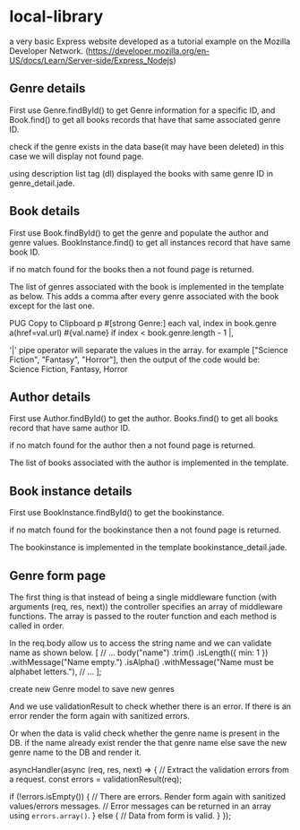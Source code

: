 # local-library

 a very basic Express website developed as a tutorial example on the Mozilla Developer Network. (https://developer.mozilla.org/en-US/docs/Learn/Server-side/Express_Nodejs)

 ## Genre details

 First use Genre.findById() to get Genre information for a specific ID, and Book.find() to get all books records that have that same associated genre ID. 

 check if the genre exists in the data base(it may have been deleted) in this case we will display not found page.

 using description list tag (dl) displayed the books with same genre ID in genre_detail.jade.

 ## Book details

First use Book.findById() to get the genre and populate the author and genre values. BookInstance.find() to get all instances record that have same book ID.

if no match found for the books then a not found page is returned.

The list of genres associated with the book is implemented in the template as below. This adds a comma after every genre associated with the book except for the last one.

PUG
Copy to Clipboard
  p #[strong Genre:]
    each val, index in book.genre
      a(href=val.url) #{val.name}
      if index < book.genre.length - 1
        |,

'|' pipe operator will separate the values in the array.
for example ["Science Fiction", "Fantasy", "Horror"], then the output of the code would be:
Science Fiction, Fantasy, Horror

## Author details

First use Author.findById() to get the author. Books.find() to get all books record that have same author ID.

if no match found for the author then a not found page is returned.

The list of books associated with the author is implemented in the template.

## Book instance details

First use BookInstance.findById() to get the bookinstance.

if no match found for the bookinstance then a not found page is returned.

The bookinstance is implemented in the template bookinstance_detail.jade.

## Genre form page

The first thing is that instead of being a single middleware function (with arguments (req, res, next)) the controller specifies an array of middleware functions. The array is passed to the router function and each method is called in order.

In the req.body allow us to access the string name and we can validate name as shown below.
[
  // …
  body("name")
    .trim()
    .isLength({ min: 1 })
    .withMessage("Name empty.")
    .isAlpha()
    .withMessage("Name must be alphabet letters."),
  // …
];

create new Genre model to save new genres

And we use validationResult to check whether there is an error. If there is an error render the form again with sanitized errors.

Or when the data is valid check whether the genre name is present in the DB. if the name already exist render the that genre name else save the new genre name to the DB and render it.

asyncHandler(async (req, res, next) => {
  // Extract the validation errors from a request.
  const errors = validationResult(req);

  if (!errors.isEmpty()) {
    // There are errors. Render form again with sanitized values/errors messages.
    // Error messages can be returned in an array using `errors.array()`.
  } else {
    // Data from form is valid.
  }
});